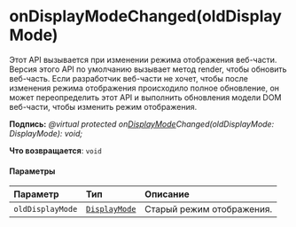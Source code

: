 # <a name="ondisplaymodechangedolddisplaymode"></a>onDisplayModeChanged(oldDisplayMode)




Этот API вызывается при изменении режима отображения веб-части. Версия этого API по умолчанию вызывает метод render, чтобы обновить веб-часть. Если разработчик веб-части не хочет, чтобы после изменения режима отображения происходило полное обновление, он может переопределить этот API и выполнить обновления модели DOM веб-части, чтобы изменить режим отображения.

**Подпись:** _@virtual protected on[DisplayMode](../sp-core-library/displaymode.md)Changed(oldDisplayMode: DisplayMode): void;_

**Что возвращается**: `void`





#### <a name="parameters"></a>Параметры


| Параметр    | Тип    | Описание |
|:-------------|:---------------|:------------|
| `oldDisplayMode`    | [`DisplayMode`](../sp-core-library/displaymode.md) | Старый режим отображения. |


